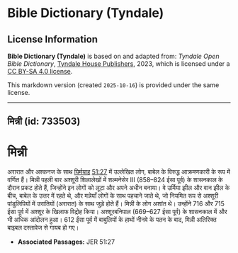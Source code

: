 # Bible Dictionary (Tyndale)

## License Information

**Bible Dictionary (Tyndale)** is based on and adapted from: _Tyndale Open Bible Dictionary_, [Tyndale House Publishers](https://tyndaleopenresources.com/), 2023, which is licensed under a [CC BY-SA 4.0 license](https://creativecommons.org/licenses/by-sa/4.0/legalcode.en).

This markdown version (created `2025-10-16`) is provided under the same license.



--------------------------------

## मिन्नी (id: 733503)

मिन्नी
======

अरारात और अश्कनज के साथ [यिर्मयाह](https://ref.ly/Jer51:27) [51:27](https://ref.ly/Jer51:27) में उल्लेखित लोग, बाबेल के विरुद्ध आक्रमणकारी के रूप में वर्णित हैं। मिन्नी पहली बार अश्शूरी शिलालेखों में शल्मनेसेर III (858–824 ईसा पूर्व) के शासनकाल के दौरान प्रकट होते हैं, जिन्होंने इन लोगों को लूटा और अपने अधीन बनाया। वे उर्मिया झील और वान झील के बीच, बाबेल के उत्तर में रहते थे, और मन्नेयाँ लोगों के साथ पहचाने जाते थे, जो नियमित रूप से अश्शूरी पांडुलिपियों में उरातियों (अरारात) के साथ जुड़े होते हैं। मिन्नी के लोग अशांत थे। उन्होंने 716 और 715 ईसा पूर्व में अश्शूर के खिलाफ विद्रोह किया। अश्शूरबनिपाल (669–627 ईसा पूर्व) के शासनकाल में और भी अधिक आंदोलन हुआ। 612 ईसा पूर्व में बाबुलियों के हाथों नीनवे के पतन के बाद, मिन्नी अतिरिक्त बाइबल दस्तावेज से गायब हो गए।

* **Associated Passages:** JER 51:27

